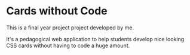 # Cards without Code

This is a final year project project developed by me.

It's a pedagogical web application to help students develop nice looking CSS cards without having to code a huge amount.